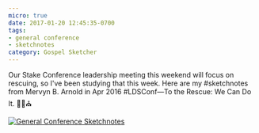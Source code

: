 ```yaml
---
micro: true
date: 2017-01-20 12:45:35-0700
tags:
- general conference
- sketchnotes
category: Gospel Sketcher
---
```


Our Stake Conference leadership meeting this weekend will focus on rescuing, so I've been studying that this week. Here are my #sketchnotes from Mervyn B. Arnold in Apr 2016 #LDSConf—To the Rescue: We Can Do It.  ✍🏼⛪️

[![General Conference Sketchnotes](https://media.bennorris.org/images/gospelsketcher/uploads/2018/53daf333f1.jpg)](https://media.bennorris.org/images/gospelsketcher/uploads/2018/53daf333f1.jpg)

